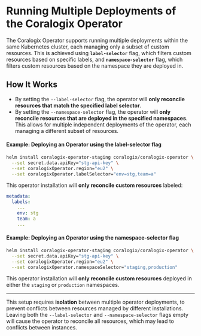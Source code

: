 # Running Multiple Deployments of the Coralogix Operator

The Coralogix Operator supports running multiple deployments within the same Kubernetes cluster, each managing only a subset of custom resources. 
This is achieved using **`label-selector`** flag, which filters custom resources based on specific labels,
and **`namespace-selector`** flag, which filters custom resources based on the namespace they are deployed in.

## How It Works

- By setting the `--label-selector` flag, the operator will **only reconcile resources that match the specified label selector**. 
- By setting the `--namespace-selector` flag, the operator will **only reconcile resources that are deployed in the specified namespaces**.
This allows for multiple independent deployments of the operator, each managing a different subset of resources.

#### Example: Deploying an Operator using the label-selector flag
```sh
helm install coralogix-operator-staging coralogix/coralogix-operator \
  --set secret.data.apiKey="stg-api-key" \
  --set coralogixOperator.region="eu2" \
  --set coralogixOperator.labelSelector="env=stg,team=a"
```
This operator installation will **only reconcile custom resources** labeled:
```yaml
metadata:
  labels:
    ...
    env: stg
    team: a
    ...
```

#### Example: Deploying an Operator using the namespace-selector flag
```sh
helm install coralogix-operator-staging coralogix/coralogix-operator \
  --set secret.data.apiKey="stg-api-key" \
  --set coralogixOperator.region="eu2" \
  --set coralogixOperator.namespaceSelector="staging,production"
```
This operator installation will **only reconcile custom resources** deployed in either the `staging` or `production` namespaces.

---
 
This setup requires **isolation** between multiple operator deployments, to prevent conflicts between resources managed by different installations.
Leaving both the `--label-selector` and `--namespace-selector` flags empty will cause the operator to reconcile all resources, which may lead to conflicts between instances.
